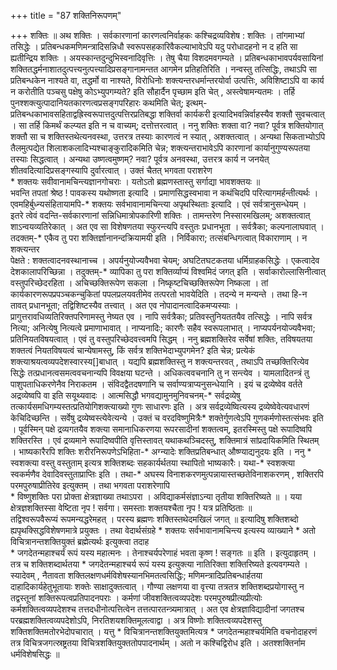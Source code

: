 +++
title = "87 शक्तिनिरूपणम्"

+++
शक्तिः ॥ अथ शक्तिः । सर्वकारणानां कारणत्वनिर्वाहकः कश्चिद्रव्यविशेष : शक्तिः । तांगमाभ्यां तसिद्धेः । प्रतिबन्धकमणिमन्त्रादिसन्निधौ स्वरूपसहकारिवैकल्याभावेऽपि यदु परोधादहनो न द हति सा ह्यतीन्द्रिय शक्तिः । अयस्कान्तदुन्दुभिस्वनादिवृत्तिः । तेषु चैया विशदमवगम्यते । प्रतिबन्धकाभावपर्यवसायिनां शक्तितद्धर्मनाशातदुत्पत्त्यनुत्पत्त्यादिप्रसङ्गानामन्तत आगमेन प्रतिहतिरिति । नन्वस्तु तत्सिद्धिः, तथाऽपि सा प्रतिबन्धकेन नाश्यते वा, तद्धर्मो वा नाश्यते, विरोधिनोः शक्त्यन्तरधर्मान्तरयोर्वा उत्पत्तिः, अविशिष्टाऽपि वा कार्य न करोतीति पञ्चसु पक्षेषु कोऽभ्युपगम्यते? इति सौहार्दैन पृच्छाम इति चेत् , अस्त्वेषामन्यतमः । तर्हि पुनश्शक्त्युत्पादानियतकारणत्वप्रसङ्गपरिहारः कथमिति चेत्; इत्थम्-प्रतिबन्धकाभावसहिताद्वह्रिस्वरूपात्तदुत्पत्तिरप्रतिबद्धा शक्तिर्वा कार्यकरी इत्यादिभवन्निर्वाहस्यैव शक्तौ सुवचत्वात् । सा तर्हि किमर्थं कल्प्यत इति न च वाच्यम्; दत्तोत्तरत्वात् । ननु शक्तिः शक्ता वा? नवा? पूर्वत्र शक्तियोगात् शक्तौ सा च शक्तिस्तथेत्यनवस्था, उत्तरत्र तस्याः कारणत्वं न स्यात् , अशक्तत्वात् । अन्यथा सिकताभ्योऽपि तैलमुत्पद्येत शिलाशकलादिभ्यश्चाङ्कुरादिकमिति चेन्न; शक्त्यन्तराभावेऽपि कारणानां कार्यानुगुण्यरूपतया तस्याः सिद्धत्वात् । अन्यथा उष्णत्वमुष्णम्? नवा? पूर्वत्र अनवस्था, उत्तरत्र कार्य न जनयेत् शीतवदित्यादिप्रसङ्गस्यापि दुर्वारत्वात् । उक्तं चैतत् भगवता पराशरेण  
\* शक्तयः सवीवानामचिन्त्यज्ञानगोचराः । यतोऽतो ब्रह्मणस्तास्तु सर्गाद्या भावशक्तयः ॥  
भवन्ति तपतां श्रेष्ठ ! पावकस्य यथोष्णता इत्यादि । प्रमाणसिद्धस्वभावा न कथंचिदपि परित्यागमर्हन्तीत्यर्थः । एवमहिर्बुध्न्यसंहितायामपि-\* शक्तयः सर्वभावानामचिन्त्या अपृथस्थिताः इत्यादि । एवं सर्वत्रानुसन्धेयम् ।  
इतरे त्वेवं वदन्ति-सर्वकारणानां सन्निधिमात्रोपकारिणी शक्तिः । तामन्तरेण निस्सारमखिलम्; अशक्तत्वात् शाऽन्वयव्यतिरेकात् । अत एव सा विशेषणतया स्फुरन्त्यपि वस्तुतः प्रधानभूता । सर्वत्रैका; कल्पनालाघवात् । तदक्तम्-\* एकैव तु परा शक्तिर्ज्ञानानन्दक्रियामयी इति । निर्विकारा; तत्संबन्धिगत्वात् विकाराणाम् । न शक्त्यन्तर  
पेक्षते : शक्तत्वादनवस्थानाच्च । अपर्यनुयोज्यवैभवा चेयम्; अघटितघटकतया धर्मिग्राहकसिद्धेः । एकत्वादेव देशकालापरिच्छिन्ना । तदुक्तम्-\* व्यापिका तु परा शक्तिर्व्याप्यं विश्वमिदं जगत् इति । सर्वाकारोल्लासिनीत्वात् वस्तुपरिच्छेदरहिता । अचिच्छक्तिरूपेण सकला । निष्कृष्टचिच्छक्तिरूपेण निष्कला । तां कार्यकारणरूपप्रपञ्चकन्चुकितां पपलप्रलयवतीमेव तत्परतो भावयेदिति । तदन्ये न मन्यन्ते । तथा हि-न तावत् प्रधानभूता; तद्विशिष्टस्यैव तत्त्वात् । अत एव नोपादानत्वादिकमप्यस्याः । प्रागुत्तरावधिव्यतिरिक्तपरिणामस्तु नेष्यत एव । नापि सर्वत्रैका; प्रतिवस्तुनियततयैव तत्सिद्धेः । नापि सर्वत्र नित्या; अनित्येषु नित्यत्वे प्रमाणाभावात् । नाप्यनादिः; कारणैः सहैव स्वरूपलाभात् । नाप्यपर्यनयोज्यवैभवा; प्रतिनियतविषयत्वात् । एवं तु वस्तुपरिच्छेदवत्त्वमपि सिद्धम् । ननु ब्रह्मशक्तिरेव सर्वेषां शक्तिः, तविषयतया शक्तत्वं नियतविषयत्वं चान्येषामस्तु, किं सर्वत्र शक्तिभेदाभ्युपगमेन? इति चेन्न; प्रत्येकं शक्त्याश्रयत्वव्यपदेशस्वारस्य[]बाधात् । यद्यपि ब्रह्मशक्तिस्तु न शक्त्यन्तरवत् , तथाऽपि तच्छक्तिरित्येव सिद्धेः तत्प्रधानत्वसमत्ववचनान्यपि विवक्षया घटन्ते । अधिकत्ववचनानि तु न सन्त्येव । यामलादितन्त्रं तु पाशुपताधिकरणेनैव निराकतम । संविदद्वैतदषणानि च सर्वाण्यत्राप्यनुसन्धेयानि । इयं च द्रव्येष्वेव वर्तते अद्रव्येष्वपि वा इति सयूथ्यवादः । आत्मसिद्धौ भगवद्यामुनमुनिवचनम्-\* सर्वद्रव्येषु तत्कार्यसमधिगम्यस्तत्प्रतियोगिशक्त्याख्यो गुणः साधारणः इति । अत्र सर्वद्रव्येष्वित्यस्य द्रव्येष्वेवेत्यवधारणं केचिदिच्छन्ति । सर्वेषु द्रव्येष्वस्त्येवेत्यन्ये । उक्तं च वरदविष्णुमित्रैः\* शक्तेर्गुणत्वेऽपि गुणकर्मणोस्तत्संभवः इति । पूर्वस्मिन् पक्षे द्रव्यगतयैव शक्त्या समानाधिकरणया रूपरसादीनां शक्तत्वम्, इतरस्मिस्तु पक्षे रूपादिष्वपि शक्तिरस्ति । एवं द्रव्यमाने रूपादिष्वपीति वृत्तिस्तावत् यथाकथञ्चिदस्तु, शक्तिमात्रं सांप्रदायिकमिति स्थितम् । भाष्यकारैरपि शक्तिः शरीरनिरूपणेऽभिहिता-\* अग्न्यादेः शक्तिप्रतिबन्धात् औष्ण्याद्यनुदयः इति । ननु \* स्वशक्त्या वस्तु वस्तुताम् इत्यत्र शक्तिशब्दः सहकार्यर्थतया स्थापितो भाष्यकारैः। यथा-\* स्वशक्त्या स्वकर्मणैव देवादिवस्तुताप्राप्तिः इति । तथा-\* अघस्य विनाशकरणमुत्पन्नायास्तच्छतेविनाशकरणम् , शक्तिरपि परमपुरुषाप्रीतिरेव इत्युक्तम् । तथा भगवता पराशरेणापि  
\* विष्णुशक्तिः परा प्रोक्ता क्षेत्रज्ञाख्या तथाऽपरा । अविद्याकर्मसंज्ञाऽन्या तृतीया शक्तिरिष्यते ॥ । यया क्षेत्रज्ञशक्तिस्सा वेष्टिता नृप ! सर्वगा। समस्ताः शक्तयश्चैता नृप ! यत्र प्रतिष्ठिताः ॥  
तद्विश्वरूपवैरूप्यं रूपमन्यद्धरेमहत् । परस्य ब्रह्मणः शक्तिस्तथेदमखिलं जगत् ॥ इत्यादिषु शक्तिशब्दो ह्यपृथक्सिद्धविशेषणमात्रे प्रयुक्तः । तथा वेदार्थसंग्रहे \* शक्तयः सर्वभावानामचिन्त्य इत्यस्य व्याख्याने \* अतो विचित्रानन्तशक्तियुक्तं ब्रह्मेत्यर्थः इत्युक्त्वा तदाह  
\* जगदेतन्महाश्चर्यं रूपं यस्य महात्मनः । तेनाश्चर्यपरेणाहं भवता कृष्ण ! सङ्गतः ॥ इति । इत्युदाहृतम् । तत्र च शक्तिशब्दार्थतया \* जगदेतन्महाश्चर्य रूपं यस्य इत्युक्त्या नातिरिक्ता शक्तिरिष्यते इत्यवगम्यते । स्यादेवम् , नैतावता शक्तिलक्षणधर्मविशेषस्यानभिमतत्वसिद्धिः; मणिमन्त्रादिप्रतिबन्धार्हतया दाहादिकार्यहेतुभूतायाः शक्तेः साक्षादुक्तत्वात् । गौण्या लक्षणया वा वृत्त्या तत्रतत्र शक्तिशब्दप्रयोगास्तु न तद्वस्तूनां शक्तिरूपत्वप्रतिपादनपराः । कर्मणां जीवशक्तित्वव्यपदेशः परमपुरुषप्रीत्यप्रीत्योः कर्मशक्तित्वव्यपदेशश्च तत्तदधीनोत्पत्तित्वेन तत्तत्पारतन्त्र्यमात्रात् । अत एव क्षेत्रज्ञाविद्यादीनां जगतश्च परब्रह्मशक्तित्वव्यपदेशोऽपि, निरतिशयशक्तिमूलत्वाद्वा । अत्र विष्णोः शक्तित्वव्यपदेशस्तु शक्तिशक्तिमतोरभेदोपचारात् । यत्तु \* विचित्रानन्तशक्तियुक्तमित्यत्र \* जगदेतन्महाश्चर्यमिति वचनोदाहरणं तत्र विचित्रजगत्स्रष्ट्रतया विचित्रशक्तियुक्ततोपपादनार्थम् । अतो न कश्चिद्विरोध इति । अतश्शक्तिर्नाम धर्मविशेषसिद्धः ॥